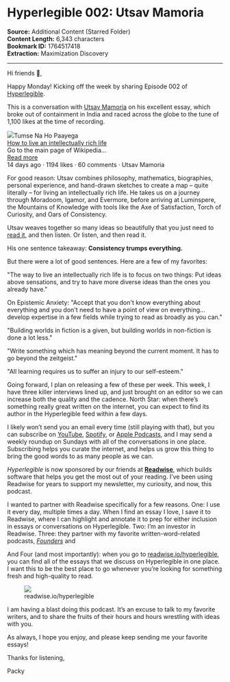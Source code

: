 # Hyperlegible 002: Utsav Mamoria

**Source:** Additional Content (Starred Folder)  
**Content Length:** 6,343 characters  
**Bookmark ID:** 1764517418  
**Extraction:** Maximization Discovery

---

<div><p>Hi friends 👋, </p><p><span>Happy Monday! Kicking off the week by sharing Episode 002 of </span><a href="https://substack.com/redirect/90668e01-1183-4c87-82af-de161696f1f1?j=eyJ1IjoiOXAwZ3QifQ.gb8J5T7GnA_ZlNuaMZjmlXXepKbqOsa8-6m8ExkRNpU">Hyperlegible</a><span>.</span></p><p><span>This is a conversation with </span><span><a href="https://open.substack.com/users/10776193-utsav-mamoria?utm_source=mentions">Utsav Mamoria</a></span><span> on his excellent essay, </span><span> which broke out of containment in India and raced across the globe to the tune of 1,100 likes at the time of recording. </span></p><div><div><div><img src="https://substackcdn.com/image/fetch/w_56,c_limit,f_auto,q_auto:good,fl_progressive:steep/https%3A%2F%2Fsubstack-post-media.s3.amazonaws.com%2Fpublic%2Fimages%2F017ed818-1cc6-4494-adad-597603f396fa_660x660.png"><span>Tumse Na Ho Paayega</span></div><div><a href="https://substack.com/redirect/7df85365-2880-44c8-a6b5-04fbc5a1ea8d?j=eyJ1IjoiOXAwZ3QifQ.gb8J5T7GnA_ZlNuaMZjmlXXepKbqOsa8-6m8ExkRNpU">How to live an intellectually rich life</a></div><div>Go to the main page of Wikipedia…</div><div><a href="https://substack.com/redirect/7df85365-2880-44c8-a6b5-04fbc5a1ea8d?j=eyJ1IjoiOXAwZ3QifQ.gb8J5T7GnA_ZlNuaMZjmlXXepKbqOsa8-6m8ExkRNpU">Read more</a></div><div>14 days ago · 1194 likes · 60 comments · Utsav Mamoria</div></div></div><p>For good reason: Utsav combines philosophy, mathematics, biographies, personal experience, and hand-drawn sketches to create a map – quite literally – for living an intellectually rich life. He takes us on a journey through Moradoom, Igamor, and Evermore, before arriving at Luminspere, the Mountains of Knowledge with tools like the Axe of Satisfaction, Torch of Curiosity, and Oars of Consistency. </p><p><span>Utsav weaves together so many ideas so beautifully that you just need to </span><a href="https://substack.com/redirect/19933e72-df45-4f65-ad96-cb24b9aa8244?j=eyJ1IjoiOXAwZ3QifQ.gb8J5T7GnA_ZlNuaMZjmlXXepKbqOsa8-6m8ExkRNpU">read it</a><span>, and then listen. Or listen, and then read it. </span></p><p><span>His one sentence takeaway: </span><strong>Consistency trumps everything.</strong></p><p>But there were a lot of good sentences. Here are a few of my favorites: </p><p>"The way to live an intellectually rich life is to focus on two things: Put ideas above sensations, and try to have more diverse ideas than the ones you already have."</p><p>On Epistemic Anxiety: "Accept that you don't know everything about everything and you don't need to have a point of view on everything... develop expertise in a few fields while trying to read as broadly as you can."</p><p>"Building worlds in fiction is a given, but building worlds in non-fiction is done a lot less."</p><p>"Write something which has meaning beyond the current moment. It has to go beyond the zeitgeist."</p><p>"All learning requires us to suffer an injury to our self-esteem."</p><p>Going forward, I plan on releasing a few of these per week. This week, I have three killer interviews lined up, and just brought on an editor so we can increase both the quality and the cadence. North Star: when there’s something really great written on the internet, you can expect to find its author in the Hyperlegible feed within a few days. </p><p><span>I likely won’t send you an email every time (still playing with that), but you can subscribe on </span><a href="https://substack.com/redirect/cf7d64a7-d5f3-4af3-89be-e1c70071e5a6?j=eyJ1IjoiOXAwZ3QifQ.gb8J5T7GnA_ZlNuaMZjmlXXepKbqOsa8-6m8ExkRNpU">YouTube</a><span>, </span><a href="https://substack.com/redirect/cab57d5a-d2fe-42e1-a0f1-6cde4ee65cfe?j=eyJ1IjoiOXAwZ3QifQ.gb8J5T7GnA_ZlNuaMZjmlXXepKbqOsa8-6m8ExkRNpU">Spotify</a><span>, or </span><a href="https://substack.com/redirect/006ed090-f316-415f-9201-2205f3312efb?j=eyJ1IjoiOXAwZ3QifQ.gb8J5T7GnA_ZlNuaMZjmlXXepKbqOsa8-6m8ExkRNpU">Apple Podcasts</a><span>, and I may send a weekly roundup on Sundays with all of the conversations in one place. Subscribing helps you curate the internet, and helps us grow this thing to bring the good words to as many people as we can. </span></p><p><em>Hyperlegible </em><span>is now sponsored by our friends at </span><strong><a href="https://substack.com/redirect/95029554-615a-4ed6-8675-36cb42c31ad9?j=eyJ1IjoiOXAwZ3QifQ.gb8J5T7GnA_ZlNuaMZjmlXXepKbqOsa8-6m8ExkRNpU">Readwise</a></strong><span>, which builds software that helps you get the most out of your reading. I’ve been using Readwise for years to support my newsletter, my curiosity, and now, this podcast. </span></p><p><span>I wanted to partner with Readwise specifically for a few reasons. One: I use it every day, multiple times a day. When I find an essay I love, I save it to Readwise, where I can highlight and annotate it to prep for either inclusion in essays or conversations on Hyperlegible. Two: I’m an investor in Readwise. Three: they partner with my favorite written-word-related podcasts, </span><em><a href="https://substack.com/redirect/fcf3a691-bd94-4ce4-b21b-7ad4d4bdf3a4?j=eyJ1IjoiOXAwZ3QifQ.gb8J5T7GnA_ZlNuaMZjmlXXepKbqOsa8-6m8ExkRNpU">Founders</a><span> </span></em><span>and </span></p><p><span>And Four (and most importantly): when you go to </span><a href="https://substack.com/redirect/95029554-615a-4ed6-8675-36cb42c31ad9?j=eyJ1IjoiOXAwZ3QifQ.gb8J5T7GnA_ZlNuaMZjmlXXepKbqOsa8-6m8ExkRNpU">readwise.io/hyperlegible</a><span>, you can find all of the essays that we discuss on Hyperlegible in one place. I want this to be the best place to go whenever you’re looking for something fresh and high-quality to read. </span></p><div><figure><a href="https://substack.com/redirect/4c443e56-279f-4fe0-9098-35d7ec7915b8?j=eyJ1IjoiOXAwZ3QifQ.gb8J5T7GnA_ZlNuaMZjmlXXepKbqOsa8-6m8ExkRNpU"><img src="https://substackcdn.com/image/fetch/w_1100,c_limit,f_auto,q_auto:good,fl_progressive:steep/https%3A%2F%2Fsubstack-post-media.s3.amazonaws.com%2Fpublic%2Fimages%2Ff776d9d1-f931-4112-ba40-c6836a42590f_1746x724.png"></a><figcaption>readwise.io/hyperlegible</figcaption></figure></div><p>I am having a blast doing this podcast. It’s an excuse to talk to my favorite writers, and to share the fruits of their hours and hours wrestling with ideas with you. </p><p>As always, I hope you enjoy, and please keep sending me your favorite essays! </p><p>Thanks for listening, </p><p>Packy</p></div>
